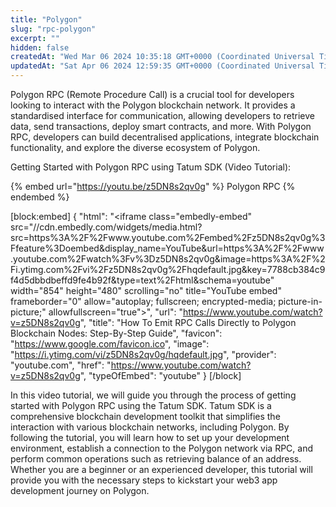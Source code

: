 ```yaml
---
title: "Polygon"
slug: "rpc-polygon"
excerpt: ""
hidden: false
createdAt: "Wed Mar 06 2024 10:35:18 GMT+0000 (Coordinated Universal Time)"
updatedAt: "Sat Apr 06 2024 12:59:35 GMT+0000 (Coordinated Universal Time)"
---
```


Polygon RPC (Remote Procedure Call) is a crucial tool for developers looking to interact with the Polygon blockchain network. It provides a standardised interface for communication, allowing developers to retrieve data, send transactions, deploy smart contracts, and more. With Polygon RPC, developers can build decentralised applications, integrate blockchain functionality, and explore the diverse ecosystem of Polygon.

Getting Started with Polygon RPC using Tatum SDK (Video Tutorial):

{% embed url="https://youtu.be/z5DN8s2qv0g" %}
Polygon RPC
{% endembed %}

[block:embed]
{
  "html": "<iframe class=\"embedly-embed\" src=\"//cdn.embedly.com/widgets/media.html?src=https%3A%2F%2Fwww.youtube.com%2Fembed%2Fz5DN8s2qv0g%3Ffeature%3Doembed&display_name=YouTube&url=https%3A%2F%2Fwww.youtube.com%2Fwatch%3Fv%3Dz5DN8s2qv0g&image=https%3A%2F%2Fi.ytimg.com%2Fvi%2Fz5DN8s2qv0g%2Fhqdefault.jpg&key=7788cb384c9f4d5dbbdbeffd9fe4b92f&type=text%2Fhtml&schema=youtube\" width=\"854\" height=\"480\" scrolling=\"no\" title=\"YouTube embed\" frameborder=\"0\" allow=\"autoplay; fullscreen; encrypted-media; picture-in-picture;\" allowfullscreen=\"true\"></iframe>",
  "url": "https://www.youtube.com/watch?v=z5DN8s2qv0g",
  "title": "How To Emit RPC Calls Directly to Polygon Blockchain Nodes: Step-By-Step Guide",
  "favicon": "https://www.google.com/favicon.ico",
  "image": "https://i.ytimg.com/vi/z5DN8s2qv0g/hqdefault.jpg",
  "provider": "youtube.com",
  "href": "https://www.youtube.com/watch?v=z5DN8s2qv0g",
  "typeOfEmbed": "youtube"
}
[/block]

In this video tutorial, we will guide you through the process of getting started with Polygon RPC using the Tatum SDK. Tatum SDK is a comprehensive blockchain development toolkit that simplifies the interaction with various blockchain networks, including Polygon. By following the tutorial, you will learn how to set up your development environment, establish a connection to the Polygon network via RPC, and perform common operations such as retrieving balance of an address. Whether you are a beginner or an experienced developer, this tutorial will provide you with the necessary steps to kickstart your web3 app development journey on Polygon.
